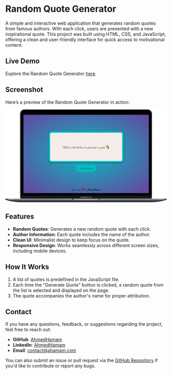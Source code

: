 # Random Quote Generator

A simple and interactive web application that generates random quotes from famous authors. With each click, users are presented with a new inspirational quote. This project was built using HTML, CSS, and JavaScript, offering a clean and user-friendly interface for quick access to motivational content.

## Live Demo
Explore the Random Quote Generator [here](https://ahmedhamamm.github.io/Random-Quote-Generator/).

## Screenshot
Here’s a preview of the Random Quote Generator in action:

![Random Quote Generator Screenshot](Project-preview.png)

## Features
- **Random Quotes**: Generates a new random quote with each click.
- **Author Information**: Each quote includes the name of the author.
- **Clean UI**: Minimalist design to keep focus on the quote.
- **Responsive Design**: Works seamlessly across different screen sizes, including mobile devices.

## How It Works
1. A list of quotes is predefined in the JavaScript file.
2. Each time the "Generate Quote" button is clicked, a random quote from the list is selected and displayed on the page.
3. The quote accompanies the author's name for proper attribution.

## Contact
If you have any questions, feedback, or suggestions regarding the project, feel free to reach out:

- **GitHub**: [AhmedHamam](https://github.com/AhmedHamamm)
- **LinkedIn**: [AhmedHamam](https://www.linkedin.com/in/ahmed--hamam/)
- **Email**: contact@ahamam.com

You can also submit an issue or pull request via the [GitHub Repository](https://github.com/AhmedHamamm/Random-Quote-Generator/issues) if you'd like to contribute or report any bugs.
